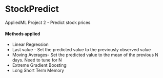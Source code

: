 # StockPredict
AppliedML Project 2 - Predict stock prices

#### Methods applied
* Linear Regression 
* Last value - Set the predicted value to the previously observed value 
* Moving Averages- Set the predicted value to the mean of the previous N days. Need to tune for N
* Extreme Gradient Boosting
* Long Short Term Memory

